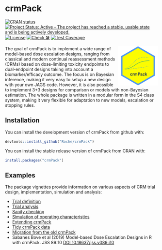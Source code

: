 
<!-- markdownlint-disable-file -->
<!-- README.md is generated from README.Rmd. Please edit that file -->

# crmPack

<!-- badges: start -->

[![CRAN
status](https://www.r-pkg.org/badges/version/crmPack)](https://CRAN.R-project.org/package=crmPack)
[![Project Status: Active - The project has reached a stable, usable
state and is being actively
developed.](https://www.repostatus.org/badges/latest/active.svg)](https://www.repostatus.org/#active)
[![License](https://img.shields.io/badge/License-Apache_2.0-blue.svg)](https://opensource.org/licenses/Apache-2.0)
[![Check
🛠](https://github.com/Roche/crmPack/actions/workflows/check.yaml/badge.svg)](https://github.com/Roche/crmPack/actions/workflows/check.yaml)
[![Test
Coverage](https://raw.githubusercontent.com/Roche/crmPack/_xml_coverage_reports/data/main/badge.svg)](https://raw.githubusercontent.com/Roche/crmPack/_xml_coverage_reports/data/main/badge.svg)
<!-- badges: end -->

<p align="center">
<img src='man/figures/logo.png' align="right" height="131.5" alt="crmPack-logo"/>
</p>

The goal of crmPack is to implement a wide range of model-based dose
escalation designs, ranging from classical and modern continual
reassessment methods (CRMs) based on dose-limiting toxicity endpoints to
dual-endpoint designs taking into account a biomarker/efficacy outcome.
The focus is on Bayesian inference, making it very easy to setup a new
design with your own JAGS code. However, it is also possible to
implement 3+3 designs for comparison or models with non-Bayesian
estimation. The whole package is written in a modular form in the S4
class system, making it very flexible for adaptation to new models,
escalation or stopping rules.

## Installation

You can install the development version of crmPack from github with:

``` r
devtools::install_github("Roche/crmPack")
```

You can install the stable release version of crmPack from CRAN with:

``` r
install.packages("crmPack")
```

## Examples

The package vignettes provide information on various aspects of CRM
trial design, implementation, simulation and analysis:

- [Trial
  definition](https://roche.github.io/crmPack/main/articles/trial_definition.html)
- [Trial
  analysis](https://roche.github.io/crmPack/main/articles/trial_analysis.html)
- [Sanity
  checking](https://roche.github.io/crmPack/main/articles/trial_sanity_checks.html)
- [Simulation of operating
  characteristics](https://roche.github.io/crmPack/main/articles/trial_simulation.html)
- [Extending
  crmPack](https://roche.github.io/crmPack/main/articles/parallel_computing_with_extensions.html)
- [Tidy crmPack
  data](https://roche.github.io/crmPack/main/articles/tidy_method.html)
- [Migration from the old
  crmPack](https://roche.github.io/crmPack/main/articles/migration_from_the_old_crmPack.html)
- Sabanes Bove et al (2019) Model-based Dose Escalation Designs in R
  with crmPack. JSS 89:10 [DOI
  10.18637/jss.v089.i10](https://www.jstatsoft.org/article/view/v089i10)
